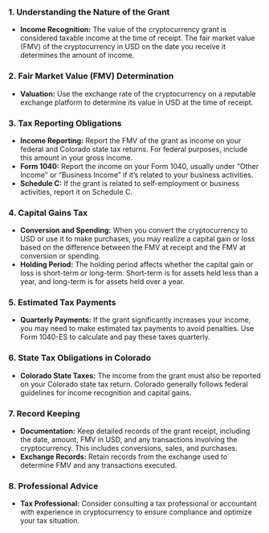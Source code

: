 ### 1. **Understanding the Nature of the Grant**

- **Income Recognition:** The value of the cryptocurrency grant is considered taxable income at the time of receipt. The fair market value (FMV) of the cryptocurrency in USD on the date you receive it determines the amount of income.

### 2. **Fair Market Value (FMV) Determination**

- **Valuation:** Use the exchange rate of the cryptocurrency on a reputable exchange platform to determine its value in USD at the time of receipt.

### 3. **Tax Reporting Obligations**

- **Income Reporting:** Report the FMV of the grant as income on your federal and Colorado state tax returns. For federal purposes, include this amount in your gross income.
- **Form 1040:** Report the income on your Form 1040, usually under “Other Income” or “Business Income” if it’s related to your business activities.
- **Schedule C:** If the grant is related to self-employment or business activities, report it on Schedule C.

### 4. **Capital Gains Tax**

- **Conversion and Spending:** When you convert the cryptocurrency to USD or use it to make purchases, you may realize a capital gain or loss based on the difference between the FMV at receipt and the FMV at conversion or spending.
- **Holding Period:** The holding period affects whether the capital gain or loss is short-term or long-term. Short-term is for assets held less than a year, and long-term is for assets held over a year.

### 5. **Estimated Tax Payments**

- **Quarterly Payments:** If the grant significantly increases your income, you may need to make estimated tax payments to avoid penalties. Use Form 1040-ES to calculate and pay these taxes quarterly.

### 6. **State Tax Obligations in Colorado**

- **Colorado State Taxes:** The income from the grant must also be reported on your Colorado state tax return. Colorado generally follows federal guidelines for income recognition and capital gains.

### 7. **Record Keeping**

- **Documentation:** Keep detailed records of the grant receipt, including the date, amount, FMV in USD, and any transactions involving the cryptocurrency. This includes conversions, sales, and purchases.
- **Exchange Records:** Retain records from the exchange used to determine FMV and any transactions executed.

### 8. **Professional Advice**

- **Tax Professional:** Consider consulting a tax professional or accountant with experience in cryptocurrency to ensure compliance and optimize your tax situation.